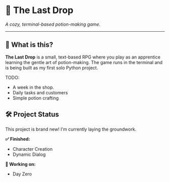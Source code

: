 # 🧪 The Last Drop

*A cozy, terminal-based potion-making game.*

---

## 🌿 What is this?

**The Last Drop** is a small, text-based RPG where you play as an apprentice learning the gentle art of potion-making. The game runs in the terminal and is being built as my first solo Python project.

TODO:
- A week in the shop.
- Daily tasks and customers
- Simple potion crafting

## 🛠 Project Status

This project is brand new! I'm currently laying the groundwork.

**✅ Finished:**
- Character Creation
- Dynamic Dialog

**🔨 Working on:**
- Day Zero
